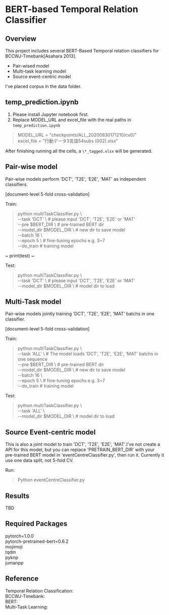 # BERT-based Temporal Relation Classifier

## Overview
This project includes several BERT-Based Temporal relation classifiers for BCCWJ-Timebank[Asahara 2013].

- Pair-wised model  
- Multi-task learning model  
- Source event-centric model  

I've placed corpus in the data folder.

## temp_prediction.ipynb

1. Please install Jupyter notebook first.
2. Replace MODEL_URL and excel_file with the real paths in `temp_prediction.ipynb`
> MODEL_URL = "checkpoints/ALL_20200830171210/cv0/"  
> excel_file = "行動データ3言語54subs (002).xlsx"

After finishing running all the cells, a `\*_tagged.xlsx` will be generated.

## Pair-wise model 
Pair-wise models perform 'DCT', 'T2E', 'E2E', 'MAT' as independent classifiers.

[document-level 5-fold cross-validation]  

Train:
> python multiTaskClassifier.py \  
> --task 'DCT' \  # please input 'DCT', 'T2E', 'E2E' or 'MAT'  
> --pre $BERT\_DIR \ # pre-trained BERT dir  
>  --model\_dir $MODEL\_DIR \ # new dir to save model  
> --batch 16 \  
> --epoch 5 \ # fine-tuning epochs e.g. 3~7  
> --do\_train # training model

~ print(test) ~

Test:
> python multiTaskClassifier.py \  
> --task 'DCT' \  # please input 'DCT', 'T2E', 'E2E' or 'MAT'  
> --model\_dir $MODEL\_DIR \ # model dir to load

## Multi-Task model 

Pair-wise models jointly training 'DCT', 'T2E', 'E2E', 'MAT' batchs in one classifier.

[document-level 5-fold cross-validation]

Train:
> python multiTaskClassifier.py \  
> --task 'ALL' \  # The model loads 'DCT', 'T2E', 'E2E', 'MAT' batchs in one sequence  
> --pre $BERT\_DIR \ # pre-trained BERT dir  
> --model\_dir $MODEL\_DIR \ # new dir to save model  
> --batch 16 \  
> --epoch 5 \ # fine-tuning epochs e.g. 3~7  
> --do\_train # training model

Test:
> python multiTaskClassifier.py \  
> --task 'ALL' \  
> --model\_dir $MODEL\_DIR \ # model dir to load

## Source Event-centric model

This is also a joint model to train 'DCT', 'T2E', 'E2E', 'MAT'.I've not create a API for this model, but you can replace 'PRETRAIN\_BERT\_DIR' with your pre-trained BERT model in 'eventCentreClassifier.py', then run it. Currently it use one data split, not 5-fold CV.

Run:
> Python eventCentreClassifier.py

## Results
TBD

## Required Packages
pytorch=1.0.0  
pytorch-pretrained-bert=0.6.2  
mojimoji  
tqdm  
pyknp  
jumanpp 

## Reference
Temporal Relation Classification:  
BCCWJ-Timebank:  
BERT:   
Multi-Task Learning:   

